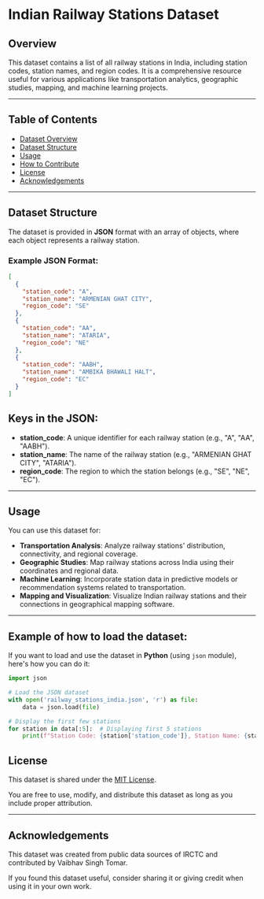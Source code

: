 # Indian Railway Stations Dataset

## Overview

This dataset contains a list of all railway stations in India, including station codes, station names, and region codes. It is a comprehensive resource useful for various applications like transportation analytics, geographic studies, mapping, and machine learning projects.

---

## Table of Contents

- [Dataset Overview](#overview)
- [Dataset Structure](#dataset-structure)
- [Usage](#usage)
- [How to Contribute](#how-to-contribute)
- [License](#license)
- [Acknowledgements](#acknowledgements)

---

## Dataset Structure

The dataset is provided in **JSON** format with an array of objects, where each object represents a railway station.

### Example JSON Format:

```json
[
  {
    "station_code": "A",
    "station_name": "ARMENIAN GHAT CITY",
    "region_code": "SE"
  },
  {
    "station_code": "AA",
    "station_name": "ATARIA",
    "region_code": "NE"
  },
  {
    "station_code": "AABH",
    "station_name": "AMBIKA BHAWALI HALT",
    "region_code": "EC"
  }
]
```

## Keys in the JSON:

- **station_code**: A unique identifier for each railway station (e.g., "A", "AA", "AABH").
- **station_name**: The name of the railway station (e.g., "ARMENIAN GHAT CITY", "ATARIA").
- **region_code**: The region to which the station belongs (e.g., "SE", "NE", "EC").

---

## Usage

You can use this dataset for:

- **Transportation Analysis**: Analyze railway stations' distribution, connectivity, and regional coverage.
- **Geographic Studies**: Map railway stations across India using their coordinates and regional data.
- **Machine Learning**: Incorporate station data in predictive models or recommendation systems related to transportation.
- **Mapping and Visualization**: Visualize Indian railway stations and their connections in geographical mapping software.

---

## Example of how to load the dataset:

If you want to load and use the dataset in **Python** (using `json` module), here's how you can do it:

```python
import json

# Load the JSON dataset
with open('railway_stations_india.json', 'r') as file:
    data = json.load(file)

# Display the first few stations
for station in data[:5]:  # Displaying first 5 stations
    print(f"Station Code: {station['station_code']}, Station Name: {station['station_name']}, Region Code: {station['region_code']}")

```

## License

This dataset is shared under the [MIT License](LICENSE).

You are free to use, modify, and distribute this dataset as long as you include proper attribution.

---

## Acknowledgements

This dataset was created from public data sources of IRCTC and contributed by Vaibhav Singh Tomar.

If you found this dataset useful, consider sharing it or giving credit when using it in your own work.

